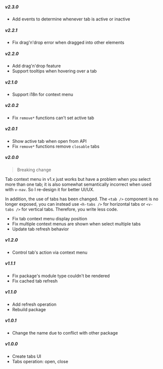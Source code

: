 ##### v2.3.0
- Add events to determine whenever tab is active or inactive

##### v2.2.1

- Fix drag'n'drop error when dragged into other elements

##### v2.2.0

- Add drag'n'drop feature
- Support tooltips when hovering over a tab

##### v2.1.0

- Support i18n for context menu

##### v2.0.2

- Fix `remove*` functions can't set active tab

##### v2.0.1

- Show active tab when open from API
- Fix `remove*` functions remove `closable` tabs

##### v2.0.0

> Breaking change

Tab context menu in v1.x just works but have a problem when you select more than one tab; it is also somewhat semantically incorrect when used with `v-nav`. So I re-design it for better UI/UX.

In addition, the use of tabs has been changed. The `<tab />` component is no longer exposed, you can instead use `<h-tabs />` for horizontal tabs or `<v-tabs />` for vertical tabs. Therefore, you write less code.

- Fix tab context menu display position
- Fix multiple context menus are shown when select multiple tabs
- Update tab refresh behavior

##### v1.2.0

- Control tab's action via context menu

##### v1.1.1

- Fix package's module type couldn't be rendered
- Fix cached tab refresh

##### v1.1.0

- Add refresh operation
- Rebuild package

##### v1.0.1

- Change the name due to conflict with other package

##### v1.0.0

- Create tabs UI
- Tabs operation: open, close
